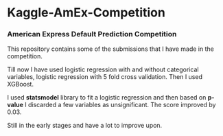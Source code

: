 # Kaggle-AmEx-Competition

### American Express Default Prediction Competition

This repository contains some of the submissions that I have made in the competition. 

Till now I have used logistic regression with and without categorical variables, logistic regression with 5 fold cross validation. Then I used XGBoost.

I used **statsmodel** library to fit a logistic regression and then based on **p-value** I discarded a few variables as unsignificant. The score improved by 0.03.

Still in the early stages and have a lot to improve upon.

